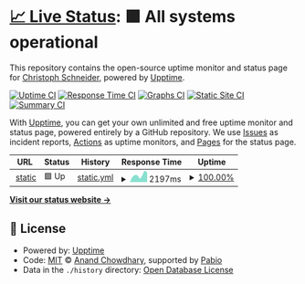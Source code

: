 # [📈 Live Status](https://status.chjlsch.ch): <!--live status--> **🟩 All systems operational**

This repository contains the open-source uptime monitor and status page for [Christoph Schneider](https://status.chjlsch.ch), powered by [Upptime](https://github.com/upptime/upptime).

[![Uptime CI](https://github.com/chjlsch/upptime/workflows/Uptime%20CI/badge.svg)](https://github.com/chjlsch/upptime/actions?query=workflow%3A%22Uptime+CI%22)
[![Response Time CI](https://github.com/chjlsch/upptime/workflows/Response%20Time%20CI/badge.svg)](https://github.com/chjlsch/upptime/actions?query=workflow%3A%22Response+Time+CI%22)
[![Graphs CI](https://github.com/chjlsch/upptime/workflows/Graphs%20CI/badge.svg)](https://github.com/chjlsch/upptime/actions?query=workflow%3A%22Graphs+CI%22)
[![Static Site CI](https://github.com/chjlsch/upptime/workflows/Static%20Site%20CI/badge.svg)](https://github.com/chjlsch/upptime/actions?query=workflow%3A%22Static+Site+CI%22)
[![Summary CI](https://github.com/chjlsch/upptime/workflows/Summary%20CI/badge.svg)](https://github.com/chjlsch/upptime/actions?query=workflow%3A%22Summary+CI%22)

With [Upptime](https://upptime.js.org), you can get your own unlimited and free uptime monitor and status page, powered entirely by a GitHub repository. We use [Issues](https://github.com/chjlsch/upptime/issues) as incident reports, [Actions](https://github.com/chjlsch/upptime/actions) as uptime monitors, and [Pages](https://status.chjlsch.ch) for the status page.

<!--start: status pages-->
<!-- This summary is generated by Upptime (https://github.com/upptime/upptime) -->
<!-- Do not edit this manually, your changes will be overwritten -->
<!-- prettier-ignore -->
| URL | Status | History | Response Time | Uptime |
| --- | ------ | ------- | ------------- | ------ |
| <img alt="" src="https://icons.duckduckgo.com/ip3/static.chjlsch.ch.ico" height="13"> [static](https://static.chjlsch.ch) | 🟩 Up | [static.yml](https://github.com/chjlsch/upptime/commits/HEAD/history/static.yml) | <details><summary><img alt="Response time graph" src="./graphs/static/response-time-week.png" height="20"> 2197ms</summary><br><a href="https://status.chjlsch.ch/history/static"><img alt="Response time 2189" src="https://img.shields.io/endpoint?url=https%3A%2F%2Fraw.githubusercontent.com%2Fchjlsch%2Fupptime%2FHEAD%2Fapi%2Fstatic%2Fresponse-time.json"></a><br><a href="https://status.chjlsch.ch/history/static"><img alt="24-hour response time 2083" src="https://img.shields.io/endpoint?url=https%3A%2F%2Fraw.githubusercontent.com%2Fchjlsch%2Fupptime%2FHEAD%2Fapi%2Fstatic%2Fresponse-time-day.json"></a><br><a href="https://status.chjlsch.ch/history/static"><img alt="7-day response time 2197" src="https://img.shields.io/endpoint?url=https%3A%2F%2Fraw.githubusercontent.com%2Fchjlsch%2Fupptime%2FHEAD%2Fapi%2Fstatic%2Fresponse-time-week.json"></a><br><a href="https://status.chjlsch.ch/history/static"><img alt="30-day response time 2189" src="https://img.shields.io/endpoint?url=https%3A%2F%2Fraw.githubusercontent.com%2Fchjlsch%2Fupptime%2FHEAD%2Fapi%2Fstatic%2Fresponse-time-month.json"></a><br><a href="https://status.chjlsch.ch/history/static"><img alt="1-year response time 2189" src="https://img.shields.io/endpoint?url=https%3A%2F%2Fraw.githubusercontent.com%2Fchjlsch%2Fupptime%2FHEAD%2Fapi%2Fstatic%2Fresponse-time-year.json"></a></details> | <details><summary><a href="https://status.chjlsch.ch/history/static">100.00%</a></summary><a href="https://status.chjlsch.ch/history/static"><img alt="All-time uptime 100.00%" src="https://img.shields.io/endpoint?url=https%3A%2F%2Fraw.githubusercontent.com%2Fchjlsch%2Fupptime%2FHEAD%2Fapi%2Fstatic%2Fuptime.json"></a><br><a href="https://status.chjlsch.ch/history/static"><img alt="24-hour uptime 100.00%" src="https://img.shields.io/endpoint?url=https%3A%2F%2Fraw.githubusercontent.com%2Fchjlsch%2Fupptime%2FHEAD%2Fapi%2Fstatic%2Fuptime-day.json"></a><br><a href="https://status.chjlsch.ch/history/static"><img alt="7-day uptime 100.00%" src="https://img.shields.io/endpoint?url=https%3A%2F%2Fraw.githubusercontent.com%2Fchjlsch%2Fupptime%2FHEAD%2Fapi%2Fstatic%2Fuptime-week.json"></a><br><a href="https://status.chjlsch.ch/history/static"><img alt="30-day uptime 100.00%" src="https://img.shields.io/endpoint?url=https%3A%2F%2Fraw.githubusercontent.com%2Fchjlsch%2Fupptime%2FHEAD%2Fapi%2Fstatic%2Fuptime-month.json"></a><br><a href="https://status.chjlsch.ch/history/static"><img alt="1-year uptime 100.00%" src="https://img.shields.io/endpoint?url=https%3A%2F%2Fraw.githubusercontent.com%2Fchjlsch%2Fupptime%2FHEAD%2Fapi%2Fstatic%2Fuptime-year.json"></a></details>

<!--end: status pages-->

[**Visit our status website →**](https://status.chjlsch.ch)

## 📄 License

- Powered by: [Upptime](https://github.com/upptime/upptime)
- Code: [MIT](./LICENSE) © [Anand Chowdhary](https://anandchowdhary.com), supported by [Pabio](https://pabio.com)
- Data in the `./history` directory: [Open Database License](https://opendatacommons.org/licenses/odbl/1-0/)
